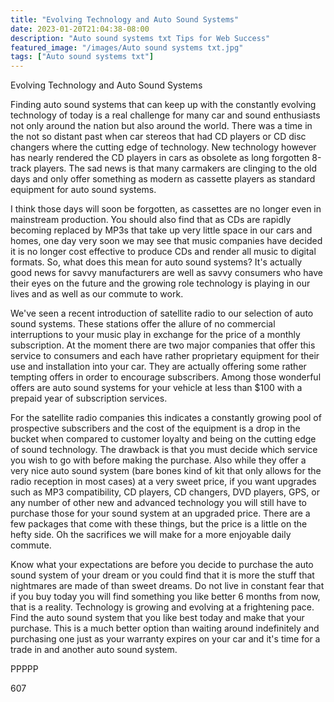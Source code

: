 ```yaml
---
title: "Evolving Technology and Auto Sound Systems"
date: 2023-01-20T21:04:38-08:00
description: "Auto sound systems txt Tips for Web Success"
featured_image: "/images/Auto sound systems txt.jpg"
tags: ["Auto sound systems txt"]
---
```


Evolving Technology and Auto Sound Systems

Finding auto sound systems that can keep up with the constantly evolving technology of today is a real challenge for many car and sound enthusiasts not only around the nation but also around the world. There was a time in the not so distant past when car stereos that had CD players or CD disc changers where the cutting edge of technology. New technology however has nearly rendered the CD players in cars as obsolete as long forgotten 8-track players. The sad news is that many carmakers are clinging to the old days and only offer something as modern as cassette players as standard equipment for auto sound systems.

I think those days will soon be forgotten, as cassettes are no longer even in mainstream production. You should also find that as CDs are rapidly becoming replaced by MP3s that take up very little space in our cars and homes, one day very soon we may see that music companies have decided it is no longer cost effective to produce CDs and render all music to digital formats. So, what does this mean for auto sound systems? It's actually good news for savvy manufacturers are well as savvy consumers who have their eyes on the future and the growing role technology is playing in our lives and as well as our commute to work.

We've seen a recent introduction of satellite radio to our selection of auto sound systems. These stations offer the allure of no commercial interruptions to your music play in exchange for the price of a monthly subscription. At the moment there are two major companies that offer this service to consumers and each have rather proprietary equipment for their use and installation into your car. They are actually offering some rather tempting offers in order to encourage subscribers. Among those wonderful offers are auto sound systems for your vehicle at less than $100 with a prepaid year of subscription services. 

For the satellite radio companies this indicates a constantly growing pool of prospective subscribers and the cost of the equipment is a drop in the bucket when compared to customer loyalty and being on the cutting edge of sound technology. The drawback is that you must decide which service you wish to go with before making the purchase. Also while they offer a very nice auto sound system (bare bones kind of kit that only allows for the radio reception in most cases) at a very sweet price, if you want upgrades such as MP3 compatibility, CD players, CD changers, DVD players, GPS, or any number of other new and advanced technology you will still have to purchase those for your sound system at an upgraded price. There are a few packages that come with these things, but the price is a little on the hefty side. Oh the sacrifices we will make for a more enjoyable daily commute.

Know what your expectations are before you decide to purchase the auto sound system of your dream or you could find that it is more the stuff that nightmares are made of than sweet dreams. Do not live in constant fear that if you buy today you will find something you like better 6 months from now, that is a reality. Technology is growing and evolving at a frightening pace. Find the auto sound system that you like best today and make that your purchase. This is a much better option than waiting around indefinitely and purchasing one just as your warranty expires on your car and it's time for a trade in and another auto sound system.

PPPPP

607

